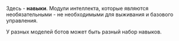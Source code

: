 Здесь - **навыки**. Модули интеллекта, которые являются необязательными - не необходимыми для выживания и базового управления.

У разных моделей ботов может быть разный набор навыков.

